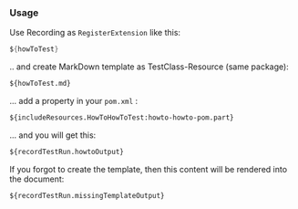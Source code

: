 ### Usage

Use Recording as `RegisterExtension` like this:

```java
${howToTest}
```

.. and create MarkDown template as TestClass-Resource (same package):

````markdown
${howToTest.md}
````

... add a property in your `pom.xml` :

```xml
${includeResources.HowToHowToTest:howto-howto-pom.part}
```

... and you will get this:

````markdown
${recordTestRun.howtoOutput}
````

If you forgot to create the template, then this content will be rendered into the document:

````markdown
${recordTestRun.missingTemplateOutput}
````

